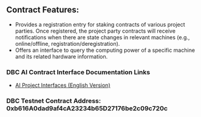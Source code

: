 ## Contract Features:
- Provides a registration entry for staking contracts of various project parties. Once registered, the project party contracts will receive notifications when there are state changes in relevant machines (e.g., online/offline, registration/deregistration).
- Offers an interface to query the computing power of a specific machine and its related hardware information.

### DBC AI Contract Interface Documentation Links

* [AI Project Interfaces (English Version)](https://github.com/DeepBrainChain/DBC-Contracts/blob/main/system/contracts/ai/docs/dev_for_ai_project_staking_en.md)

### DBC Testnet Contract Address: 0xb616A0dad9af4cA23234b65D27176be2c09c720c